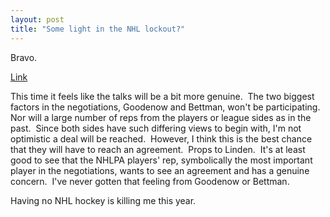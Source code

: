 ```yaml
---
layout: post
title: "Some light in the NHL lockout?"
---
```


<p>Bravo.</p>
<p><a href="http://www.tsn.ca/nhl/news_story.asp?ID=111647&amp;hubName=nhl">Link</a></p>
<p>This time it feels like the talks will be a bit more genuine.&nbsp; The two biggest factors in the negotiations, Goodenow and Bettman, won't be participating.&nbsp; Nor will a large number of reps from the players or league sides as in the past.&nbsp; Since both sides have such differing views to begin with, I'm not optimistic a deal will be reached.&nbsp; However, I think this is the best chance that they will have to reach an agreement.&nbsp; Props to Linden.&nbsp; It's at least good to see that the NHLPA players' rep, symbolically the most important player in the negotiations, wants to see an agreement and has a genuine concern.&nbsp; I've never gotten that feeling from Goodenow or Bettman.&nbsp; </p>
<p>Having no NHL hockey is killing me this year.&nbsp; </p>
 
